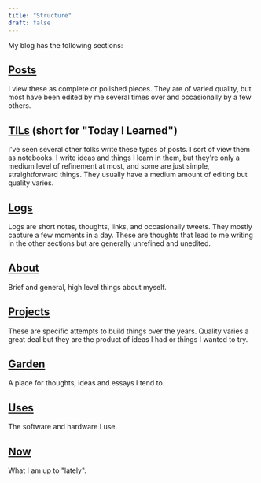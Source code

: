 ```yaml
---
title: "Structure"
draft: false
---
```


My blog has the following sections:

## [Posts](/posts)

I view these as complete or polished pieces. They are of varied quality, but
most have been edited by me several times over and occasionally by a few others.

## [TILs](/til) (short for "Today I Learned")

I've seen several other folks write these types of posts. I sort of view them as
notebooks. I write ideas and things I learn in them, but they're only a medium
level of refinement at most, and some are just simple, straightforward things.
They usually have a medium amount of editing but quality varies.

## [Logs](/logs)

Logs are short notes, thoughts, links, and occasionally tweets. They mostly
capture a few moments in a day. These are thoughts that lead to me writing in
the other sections but are generally unrefined and unedited.

## [About](/about)

Brief and general, high level things about myself.

## [Projects](/projects)

These are specific attempts to build things over the years. Quality varies a
great deal but they are the product of ideas I had or things I wanted to try.

## [Garden](/garden)

A place for thoughts, ideas and essays I tend to.

## [Uses](/uses)

The software and hardware I use.

## [Now](/now)

What I am up to "lately".
